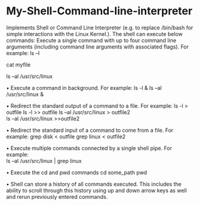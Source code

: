 # My-Shell-Command-line-interpreter
Implements Shell or Command Line Interpreter (e.g. to replace /bin/bash for simple interactions with the Linux Kernel.).
The shell can execute below commands:
Execute a single command with up to four command line arguments (including command line arguments with associated flags). For example:
ls –l 

cat myfile

ls –al /usr/src/linux


• Execute a command in background. For example: 
ls -l &
ls –al /usr/src/linux &

• Redirect the standard output of a command to a file. For example: 
ls -l > outfile
ls -l >> outfile
ls –al /usr/src/linux > outfile2  
ls –al /usr/src/linux >>outfile2

• Redirect the standard input of a command to come from a file. For example: 
grep disk < outfile
grep linux < outfile2

• Execute multiple commands connected by a single shell pipe. For example:  
ls –al /usr/src/linux | grep linux

• Execute the cd and pwd commands
cd some_path
pwd

• Shell can store a history of all commands executed. 
This includes the ability to scroll through this history using up and down arrow keys as well and rerun previously entered commands.
